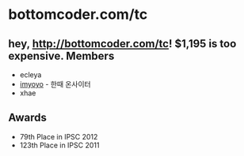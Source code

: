bottomcoder.com/tc
==
hey, http://bottomcoder.com/tc! $1,195 is too expensive.
Members
--
- ecleya
- [imyoyo](http://community.topcoder.com/tc?module=MemberProfile&cr=15001291) - 한때 온사이터
- xhae

Awards
--
- 79th Place in IPSC 2012
- 123th Place in IPSC 2011
